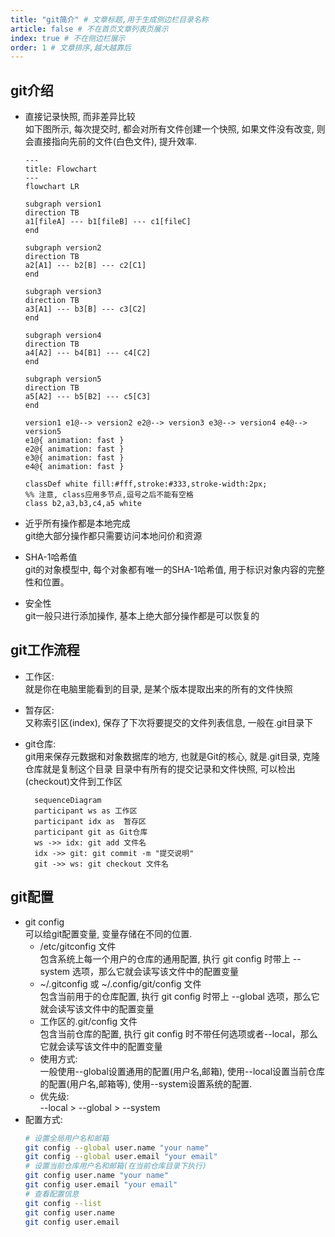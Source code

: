 ```yaml
---
title: "git简介" # 文章标题,用于生成侧边栏目录名称
article: false # 不在首页文章列表页展示
index: true # 不在侧边栏展示
order: 1 # 文章排序,越大越靠后
---
```


## git介绍
- 直接记录快照, 而非差异比较 \
  如下图所示, 每次提交时, 都会对所有文件创建一个快照, 如果文件没有改变, 则会直接指向先前的文件(白色文件), 提升效率.
  ```mermaid
  ---
  title: Flowchart
  ---
  flowchart LR

  subgraph version1
  direction TB
  a1[fileA] --- b1[fileB] --- c1[fileC]
  end

  subgraph version2
  direction TB
  a2[A1] --- b2[B] --- c2[C1]
  end

  subgraph version3
  direction TB
  a3[A1] --- b3[B] --- c3[C2]
  end

  subgraph version4
  direction TB
  a4[A2] --- b4[B1] --- c4[C2]
  end

  subgraph version5
  direction TB
  a5[A2] --- b5[B2] --- c5[C3]
  end

  version1 e1@--> version2 e2@--> version3 e3@--> version4 e4@--> version5
  e1@{ animation: fast }
  e2@{ animation: fast }
  e3@{ animation: fast }
  e4@{ animation: fast }

  classDef white fill:#fff,stroke:#333,stroke-width:2px;
  %% 注意, class应用多节点,逗号之后不能有空格
  class b2,a3,b3,c4,a5 white
  ```

- 近乎所有操作都是本地完成 \
  git绝大部分操作都只需要访问本地问价和资源

- SHA-1哈希值 \
  git的对象模型中, 每个对象都有唯一的SHA-1哈希值, 用于标识对象内容的完整性和位置。

- 安全性 \
  git一般只进行添加操作, 基本上绝大部分操作都是可以恢复的

## git工作流程

- 工作区: \
  就是你在电脑里能看到的目录, 是某个版本提取出来的所有的文件快照
- 暂存区: \
  又称索引区(index), 保存了下次将要提交的文件列表信息, 一般在.git目录下
- git仓库: \
  git用来保存元数据和对象数据库的地方, 也就是Git的核心, 就是.git目录, 克隆仓库就是复制这个目录
  目录中有所有的提交记录和文件快照, 可以检出(checkout)文件到工作区

  ```mermaid
    sequenceDiagram
    participant ws as 工作区
    participant idx as  暂存区
    participant git as Git仓库
    ws ->> idx: git add 文件名
    idx ->> git: git commit -m "提交说明"
    git ->> ws: git checkout 文件名
  ```

## git配置
- git config \
  可以给git配置变量, 变量存储在不同的位置.
  - /etc/gitconfig 文件 \
  包含系统上每一个用户的仓库的通用配置, 执行 git config 时带上 --system 选项，那么它就会读写该文件中的配置变量
  - ~/.gitconfig 或 ~/.config/git/config 文件 \
  包含当前用于的仓库配置, 执行 git config 时带上 --global 选项，那么它就会读写该文件中的配置变量
  - 工作区的.git/config 文件 \
  包含当前仓库的配置, 执行 git config 时不带任何选项或者--local，那么它就会读写该文件中的配置变量
  - 使用方式: \
  一般使用--global设置通用的配置(用户名,邮箱), 使用--local设置当前仓库的配置(用户名,邮箱等), 使用--system设置系统的配置.
  - 优先级: \
  --local > --global > --system
- 配置方式: 
  ```bash
  # 设置全局用户名和邮箱
  git config --global user.name "your name" 
  git config --global user.email "your email"
  # 设置当前仓库用户名和邮箱(在当前仓库目录下执行)
  git config user.name "your name" 
  git config user.email "your email"
  # 查看配置信息
  git config --list
  git config user.name
  git config user.email
  ```
